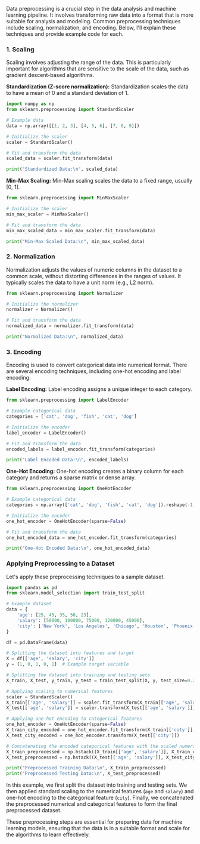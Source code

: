 Data preprocessing is a crucial step in the data analysis and machine learning pipeline. It involves transforming raw data into a format that is more suitable for analysis and modeling. Common preprocessing techniques include scaling, normalization, and encoding. Below, I'll explain these techniques and provide example code for each.

### 1. Scaling

Scaling involves adjusting the range of the data. This is particularly important for algorithms that are sensitive to the scale of the data, such as gradient descent-based algorithms.

**Standardization (Z-score normalization):**
Standardization scales the data to have a mean of 0 and a standard deviation of 1.

```python
import numpy as np
from sklearn.preprocessing import StandardScaler

# Example data
data = np.array([[1, 2, 3], [4, 5, 6], [7, 8, 9]])

# Initialize the scaler
scaler = StandardScaler()

# Fit and transform the data
scaled_data = scaler.fit_transform(data)

print("Standardized Data:\n", scaled_data)
```

**Min-Max Scaling:**
Min-Max scaling scales the data to a fixed range, usually [0, 1].

```python
from sklearn.preprocessing import MinMaxScaler

# Initialize the scaler
min_max_scaler = MinMaxScaler()

# Fit and transform the data
min_max_scaled_data = min_max_scaler.fit_transform(data)

print("Min-Max Scaled Data:\n", min_max_scaled_data)
```

### 2. Normalization

Normalization adjusts the values of numeric columns in the dataset to a common scale, without distorting differences in the ranges of values. It typically scales the data to have a unit norm (e.g., L2 norm).

```python
from sklearn.preprocessing import Normalizer

# Initialize the normalizer
normalizer = Normalizer()

# Fit and transform the data
normalized_data = normalizer.fit_transform(data)

print("Normalized Data:\n", normalized_data)
```

### 3. Encoding

Encoding is used to convert categorical data into numerical format. There are several encoding techniques, including one-hot encoding and label encoding.

**Label Encoding:**
Label encoding assigns a unique integer to each category.

```python
from sklearn.preprocessing import LabelEncoder

# Example categorical data
categories = ['cat', 'dog', 'fish', 'cat', 'dog']

# Initialize the encoder
label_encoder = LabelEncoder()

# Fit and transform the data
encoded_labels = label_encoder.fit_transform(categories)

print("Label Encoded Data:\n", encoded_labels)
```

**One-Hot Encoding:**
One-hot encoding creates a binary column for each category and returns a sparse matrix or dense array.

```python
from sklearn.preprocessing import OneHotEncoder

# Example categorical data
categories = np.array(['cat', 'dog', 'fish', 'cat', 'dog']).reshape(-1, 1)

# Initialize the encoder
one_hot_encoder = OneHotEncoder(sparse=False)

# Fit and transform the data
one_hot_encoded_data = one_hot_encoder.fit_transform(categories)

print("One-Hot Encoded Data:\n", one_hot_encoded_data)
```

### Applying Preprocessing to a Dataset

Let's apply these preprocessing techniques to a sample dataset.

```python
import pandas as pd
from sklearn.model_selection import train_test_split

# Example dataset
data = {
    'age': [25, 45, 35, 50, 23],
    'salary': [50000, 100000, 75000, 120000, 45000],
    'city': ['New York', 'Los Angeles', 'Chicago', 'Houston', 'Phoenix']
}

df = pd.DataFrame(data)

# Splitting the dataset into features and target
X = df[['age', 'salary', 'city']]
y = [1, 0, 1, 0, 1]  # Example target variable

# Splitting the dataset into training and testing sets
X_train, X_test, y_train, y_test = train_test_split(X, y, test_size=0.2, random_state=42)

# Applying scaling to numerical features
scaler = StandardScaler()
X_train[['age', 'salary']] = scaler.fit_transform(X_train[['age', 'salary']])
X_test[['age', 'salary']] = scaler.transform(X_test[['age', 'salary']])

# Applying one-hot encoding to categorical features
one_hot_encoder = OneHotEncoder(sparse=False)
X_train_city_encoded = one_hot_encoder.fit_transform(X_train[['city']])
X_test_city_encoded = one_hot_encoder.transform(X_test[['city']])

# Concatenating the encoded categorical features with the scaled numerical features
X_train_preprocessed = np.hstack((X_train[['age', 'salary']], X_train_city_encoded))
X_test_preprocessed = np.hstack((X_test[['age', 'salary']], X_test_city_encoded))

print("Preprocessed Training Data:\n", X_train_preprocessed)
print("Preprocessed Testing Data:\n", X_test_preprocessed)
```

In this example, we first split the dataset into training and testing sets. We then applied standard scaling to the numerical features (`age` and `salary`) and one-hot encoding to the categorical feature (`city`). Finally, we concatenated the preprocessed numerical and categorical features to form the final preprocessed dataset.

These preprocessing steps are essential for preparing data for machine learning models, ensuring that the data is in a suitable format and scale for the algorithms to learn effectively.











































